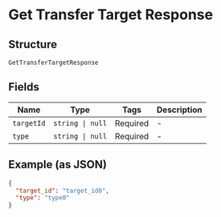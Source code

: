 
# Get Transfer Target Response

## Structure

`GetTransferTargetResponse`

## Fields

| Name | Type | Tags | Description |
|  --- | --- | --- | --- |
| `targetId` | `string \| null` | Required | - |
| `type` | `string \| null` | Required | - |

## Example (as JSON)

```json
{
  "target_id": "target_id0",
  "type": "type0"
}
```

